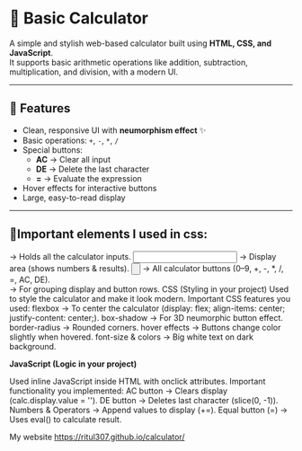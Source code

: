 # 🧮 Basic Calculator

A simple and stylish web-based calculator built using **HTML, CSS, and JavaScript**.  
It supports basic arithmetic operations like addition, subtraction, multiplication, and division, with a modern UI.

---

## 🚀 Features
- Clean, responsive UI with **neumorphism effect** ✨  
- Basic operations: `+`, `-`, `*`, `/`  
- Special buttons:
  - **AC** → Clear all input  
  - **DE** → Delete the last character  
  - **=** → Evaluate the expression  
- Hover effects for interactive buttons  
- Large, easy-to-read display  

---

## 📂Important elements I used in css:

<form> → Holds all the calculator inputs.
<input type="text"> → Display area (shows numbers & results).
<input type="button"> → All calculator buttons (0–9, +, -, *, /, =, AC, DE).
<div> → For grouping display and button rows.
CSS (Styling in your project)
Used to style the calculator and make it look modern.
Important CSS features you used:
flexbox → To center the calculator (display: flex; align-items: center; justify-content: center;).
box-shadow → For 3D neumorphic button effect.
border-radius → Rounded corners.
hover effects → Buttons change color slightly when hovered.
font-size & colors → Big white text on dark background.

**JavaScript (Logic in your project)**

Used inline JavaScript inside HTML with onclick attributes.
Important functionality you implemented:
AC button → Clears display (calc.display.value = '').
DE button → Deletes last character (slice(0, -1)).
Numbers & Operators → Append values to display (+=).
Equal button (=) → Uses eval() to calculate result.


My website https://ritul307.github.io/calculator/

